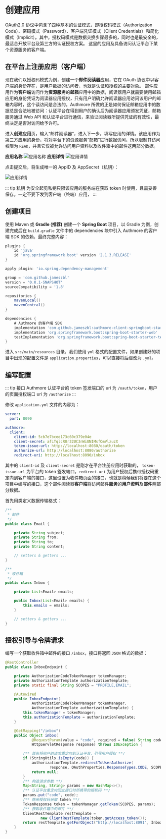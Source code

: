 # 创建应用

OAuth2.0 协议中包含了四种基本的认证模式，即授权码模式（Authorization Code）、密码模式（Password）、客户端凭证模式（Client Credentials）和简化模式（Implicit）。其中，授权码模式是数据交换步骤最多的，同时也是最安全的，最适合开放平台及第三方的认证授权方案。
这里的应用及具备访问认证平台下某个资源服务的客户端。

## 在平台上注册应用（客户端）

现在我们以授权码模式为例，创建一个**邮件阅读器**应用，它在 OAuth 协议中以客户端的身份存在，是用户数据的访问者，也就是认证和授权的主要对象。
邮件应用作为**客户端**访问作为**资源服务**的**邮箱**应用中的数据，阅读器用户就需要使用邮箱应用的身份凭证为阅读器应用授权，只有用户明确允许阅读器应用访问该用户的邮箱内容时，这个读访问是合法的。Authmore 所做的正是如何保证邮箱应用中的数据总是合法地被访问：认证平台在得到用户的确认后为阅读器应用颁发凭证，邮箱服务通过 Web API 和认证平台进行通信，来验证阅读器所提供凭证的有效性，最终决定是否对访问给予许可。

进入**创建应用**页，输入“邮件阅读器”，进入下一步，填写应用的详情。该应用作为第三方应用的身份，将对平台下的资源服务“邮箱”进行数据访问，所以限制其访问权限为 ``READ``，并且它仅被允许访问用户资料以及收件箱中的邮件这两部分数据。

**应用名称**
![应用名称](/client_name.png)
**应用详情**
![应用详情](/client_details.png)

点击提交后，将生成唯一的 AppID 及 AppSecret（私钥）：

![应用详情](/client_result.png)

::: tip 私钥
为安全起见私钥只限该应用的服务端在获取 token 时使用，且需妥善保存，一定不要下发到客户端（终端）应用，
:::

## 创建项目

使用 Maven 或 **Gradle (推荐)** 创建一个 **Spring Boot** 项目，以 Gradle 为例，创建完成后在 ``build.gradle`` 文件中的 dependencies 块中引入 Authmore 的客户端 SDK 的依赖，最终完整内容：

```groovy
plugins {
    id 'java'
    id 'org.springframework.boot' version '2.1.3.RELEASE'
}

apply plugin: 'io.spring.dependency-management'

group = 'com.github.jameszbl'
version = '0.0.1-SNAPSHOT'
sourceCompatibility = '1.8'

repositories {
    mavenLocal()
    mavenCentral()
}

dependencies {
    # Authmore 的客户端 SDK
    implementation 'com.github.jameszbl:authmore-client-springboot-starter:1.0-RC'
    implementation 'org.springframework.boot:spring-boot-starter-web'
    testImplementation 'org.springframework.boot:spring-boot-starter-test'
}
```

进入 ``src/main/resources`` 目录，我们使用 ``yml`` 格式的配置文件，如果创建好的项目中出现的配置文件是 ``application.properties``，可以直接将后缀改为 ``.yml``。

## 编写配置

::: tip 接口
Authmore 认证平台的 token 签发端口的 uri 为 ``/oauth/token``，用户的页面授权端口 uri 为 ``/authorize``
:::

修改 ``application.yml`` 文件的内容为：

```yaml
server:
  port: 8090

authmore:
  client:
    client-id: 5cb7e7bcee173c60c379e04e
    client-secret: afLTqlcRUr32UC3nWiUNIMsfOmVlzuzX
    token-issue-url: http://localhost:8080/oauth/token
    authorize-url: http://localhost:8080/authorize
    redirect-uri: http://localhost:8090/inbox
```

其中的 ``client-id`` 及 ``client-secret`` 是刚才在平台注册应用时获取的， ``token-issue-url`` 为平台的 token 签发端口，``redirect-uri`` 为用户授权后携带授权码重定向到客户端的接口，这里设置为收件箱页面的接口，也就是稍候我们将要在这个项目中编写的接口，这个邮件阅读器**客户端**将访问邮件**服务**的**用户资料**及**邮件**两部分数据。

首先用类定义数据传输格式：

```java
/**
 * 邮件
 */
public class Email {

    private String subject;
    private String from;
    private String to;
    private String content;

    // setters & getters ...
}

/**
 * 收件箱
 */
public class Inbox {

    private List<Email> emails;

    public Inbox(List<Email> emails) {
        this.emails = emails;
    }

    // setters & getters ...
}
```

## 授权引导与令牌请求

编写一个获取收件箱中邮件的接口 ``/inbox``，接口将返回 ``JSON`` 格式的数据：

```java
@RestController
public class InboxEndpoint {

    private AuthorizationCodeTokenManager tokenManager;
    private AuthorizationTemplate authorizationTemplate;
    private static final String SCOPES = "PROFILE,EMAIL";

    @Autowired
    public InboxEndpoint(
            AuthorizationCodeTokenManager tokenManager,
            AuthorizationTemplate authorizationTemplate) {
        this.tokenManager = tokenManager;
        this.authorizationTemplate = authorizationTemplate;
    }

    @GetMapping("/inbox")
    public Object inbox(
            @RequestParam(value = "code", required = false) String code,
            HttpServletResponse response) throws IOException {

        /** 首先将用户的请求重定向到认证平台，引导用户授权 **/
        if (StringUtils.isEmpty(code)) {
            authorizationTemplate.redirectToUserAuthorize(
                    response, OAuthProperties.ResponseTypes.CODE, SCOPES);
            return null;
        }
        /** 构造请求参数 **/
        Map<String, String> params = new HashMap<>();
        /** 认证平台重定向回此接口时所携带的授权码 **/
        params.put("code", code);
        /** 携带授权码获取 token **/
        TokenResponse token = tokenManager.getToken(SCOPES, params);
        /** 获取收件箱中的邮件 **/
        ClientRestTemplate restTemplate =
                new ClientRestTemplate(token.getAccess_token());
        return restTemplate.getForObject("http://localhost:8091", Inbox.class);
    }
}
```